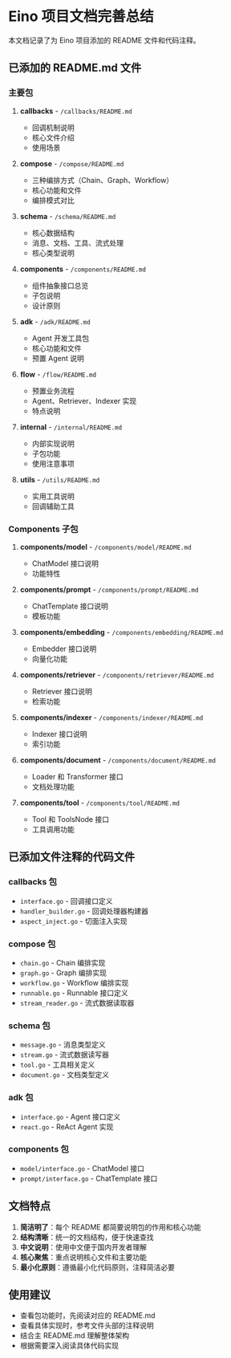 # Eino 项目文档完善总结

本文档记录了为 Eino 项目添加的 README 文件和代码注释。

## 已添加的 README.md 文件

### 主要包

1. **callbacks** - `/callbacks/README.md`
   - 回调机制说明
   - 核心文件介绍
   - 使用场景

2. **compose** - `/compose/README.md`
   - 三种编排方式（Chain、Graph、Workflow）
   - 核心功能和文件
   - 编排模式对比

3. **schema** - `/schema/README.md`
   - 核心数据结构
   - 消息、文档、工具、流式处理
   - 核心类型说明

4. **components** - `/components/README.md`
   - 组件抽象接口总览
   - 子包说明
   - 设计原则

5. **adk** - `/adk/README.md`
   - Agent 开发工具包
   - 核心功能和文件
   - 预置 Agent 说明

6. **flow** - `/flow/README.md`
   - 预置业务流程
   - Agent、Retriever、Indexer 实现
   - 特点说明

7. **internal** - `/internal/README.md`
   - 内部实现说明
   - 子包功能
   - 使用注意事项

8. **utils** - `/utils/README.md`
   - 实用工具说明
   - 回调辅助工具

### Components 子包

1. **components/model** - `/components/model/README.md`
   - ChatModel 接口说明
   - 功能特性

2. **components/prompt** - `/components/prompt/README.md`
   - ChatTemplate 接口说明
   - 模板功能

3. **components/embedding** - `/components/embedding/README.md`
   - Embedder 接口说明
   - 向量化功能

4. **components/retriever** - `/components/retriever/README.md`
   - Retriever 接口说明
   - 检索功能

5. **components/indexer** - `/components/indexer/README.md`
   - Indexer 接口说明
   - 索引功能

6. **components/document** - `/components/document/README.md`
   - Loader 和 Transformer 接口
   - 文档处理功能

7. **components/tool** - `/components/tool/README.md`
   - Tool 和 ToolsNode 接口
   - 工具调用功能

## 已添加文件注释的代码文件

### callbacks 包
- `interface.go` - 回调接口定义
- `handler_builder.go` - 回调处理器构建器
- `aspect_inject.go` - 切面注入实现

### compose 包
- `chain.go` - Chain 编排实现
- `graph.go` - Graph 编排实现
- `workflow.go` - Workflow 编排实现
- `runnable.go` - Runnable 接口定义
- `stream_reader.go` - 流式数据读取器

### schema 包
- `message.go` - 消息类型定义
- `stream.go` - 流式数据读写器
- `tool.go` - 工具相关定义
- `document.go` - 文档类型定义

### adk 包
- `interface.go` - Agent 接口定义
- `react.go` - ReAct Agent 实现

### components 包
- `model/interface.go` - ChatModel 接口
- `prompt/interface.go` - ChatTemplate 接口

## 文档特点

1. **简洁明了**：每个 README 都简要说明包的作用和核心功能
2. **结构清晰**：统一的文档结构，便于快速查找
3. **中文说明**：使用中文便于国内开发者理解
4. **核心聚焦**：重点说明核心文件和主要功能
5. **最小化原则**：遵循最小化代码原则，注释简洁必要

## 使用建议

- 查看包功能时，先阅读对应的 README.md
- 查看具体实现时，参考文件头部的注释说明
- 结合主 README.md 理解整体架构
- 根据需要深入阅读具体代码实现
